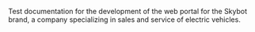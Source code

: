 Test documentation for the development of the web portal for the Skybot brand, a company specializing in sales and service of electric vehicles.
